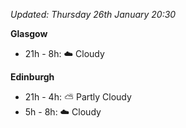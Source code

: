 *Updated: Thursday 26th January 20:30*

**Glasgow**

* 21h - 8h: :cloud: Cloudy

**Edinburgh**

* 21h - 4h: :partly_sunny: Partly Cloudy
* 5h - 8h: :cloud: Cloudy
